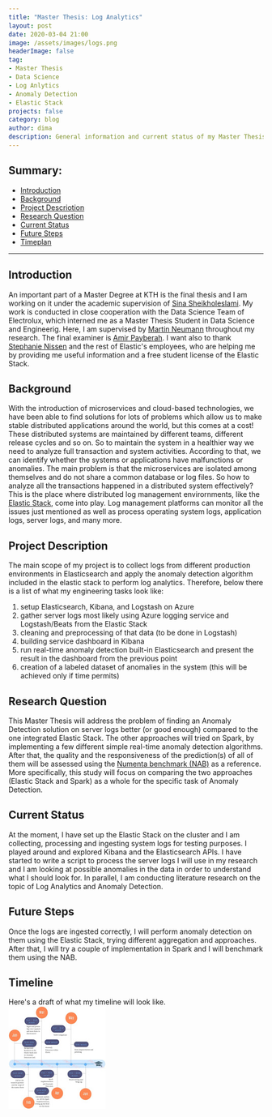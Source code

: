 ```yaml
---
title: "Master Thesis: Log Analytics"
layout: post
date: 2020-03-04 21:00
image: /assets/images/logs.png
headerImage: false
tag:
- Master Thesis
- Data Science
- Log Anlytics
- Anomaly Detection
- Elastic Stack
projects: false
category: blog
author: dima
description: General information and current status of my Master Thesis Project
---
```


## Summary:

- [Introduction](#introduction)
- [Background](#background)
- [Project Descriotion](#project-description)
- [Research Question](#research-question)
- [Current Status](#current-status)
- [Future Steps](#future-steps)
- [Timeplan](#timeplan)
---

## Introduction
An important part of a Master Degree at KTH is the final thesis and I am working on it under the academic supervision of [Sina Sheikholeslami](https://www.kth.se/profile/sinash). My work is conducted in close cooperation with the Data Science Team of Electrolux, which interned me as a Master Thesis Student in Data Science and Engineerig. Here, I am supervised by [Martin Neumann](https://se.linkedin.com/in/consultmartinneumann) throughout my research. The final examiner is [Amir Payberah](https://www.kth.se/profile/payberah). I want also to thank [Stephanie Nissen](https://www.linkedin.com/in/stephanie-nissen-9a8a5928/) and the rest of Elastic's employees, who are helping me by providing me useful information and a free student license of the Elastic Stack.

## Background
With the introduction of microservices and cloud-based technologies, we have been able to find solutions for lots of problems which allow us to make stable distributed applications around the world, but this comes at a cost!
These distributed systems are maintained by different teams, different release cycles and so on. So to maintain the system in a healthier way we need to analyze full transaction and system activities. According to that, we can identify whether the systems or applications have malfunctions or anomalies. 
The main problem is that the microservices are isolated among themselves and do not share a common database or log files. 
So how to analyze all the transactions happened in a distributed system effectively?
This is the place where distributed log management envirornments, like the [Elastic Stack](https://www.elastic.co/what-is/elk-stack), come into play. Log management platforms can monitor all the issues just mentioned as well as process operating system logs, application logs, server logs, and many more.

## Project Description
The main scope of my project is to collect logs from different production environments in Elasticsearch and apply the anomaly detection algorithm included in the elastic stack to perform log analytics. Therefore, below there is a list of what my engineering tasks look like:

1. setup Elasticsearch, Kibana, and Logstash on Azure
2. gather server logs most likely using Azure logging service and Logstash/Beats from the Elastic Stack
3. cleaning and preprocessing of that data (to be done in Logstash)
4. building service dashboard in Kibana
5. run real-time anomaly detection built-in Elasticsearch and present the result in the dashboard from the previous point
6. creation of a labeled dataset of anomalies in the system (this will be achieved only if time permits)

## Research Question
This Master Thesis will address the problem of finding an Anomaly Detection solution on server logs better (or good enough) compared to the one integrated Elastic Stack. The other approaches will tried on Spark, by implementing a few different simple real-time anomaly detection algorithms. After that, the quality and the responsiveness of the prediction(s) of all of them will be assessed using the [Numenta benchmark (NAB)](https://numenta.com/machine-intelligence-technology/numenta-anomaly-benchmark/) as a reference. More specifically, this study will focus on comparing the two approaches (Elastic Stack and Spark) as a whole for the specific task of Anomaly Detection.

## Current Status
At the moment, I have set up the Elastic Stack on the cluster and I am collecting, processing and ingesting system logs for testing purposes. I played around and explored Kibana and the Elasticsearch APIs. I have started to write a script to process the server logs I will use in my research and I am looking at possible anomalies in the data in order to understand what I should look for. In parallel, I am conducting literature research on the topic of Log Analytics and Anomaly Detection.

## Future Steps
Once the logs are ingested correctly, I will perform anomaly detection on them using the Elastic Stack, trying different aggregation and approaches. After that, I will try a couple of implementation in Spark and I will benchmark them using the NAB.

## Timeline 
Here's a draft of what my timeline will look like.
![timeline](assets/images/timeline.jpg)



